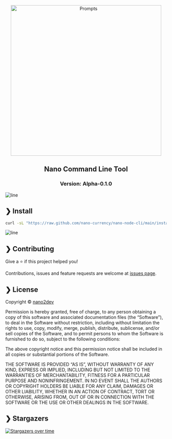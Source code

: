 <p align="center">
  <img src="https://github.com/nano-currency/nano-node-cli/raw/main/.github/banner.png" alt="Prompts" width="470" />
</p>

<h2 align="center">Nano Command Line Tool</h2>

<h3 align="center">Version: Alpha-0.1.0</h3>

![line](https://github.com/nano-currency/nano-node-cli/raw/main/.github/line.png)

## ❯ Install

```bash
curl -sL "https://raw.github.com/nano-currency/nano-node-cli/main/install.sh" | sh
```

![line](https://github.com/nano-currency/nano-node-cli/raw/main/.github/line.png)

## ❯ Contributing

Give a ⭐️ if this project helped you!

Contributions, issues and feature requests are welcome at [issues page](https://github.com/nano-currency/nano-node-cli/issues).

## ❯ License

Copyright © [nano2dev](https://twitter.com/nano2dev)

Permission is hereby granted, free of charge, to any person obtaining a copy of this software and associated documentation files (the “Software”), to deal in the Software without restriction, including without limitation the rights to use, copy, modify, merge, publish, distribute, sublicense, and/or sell copies of the Software, and to permit persons to whom the Software is furnished to do so, subject to the following conditions:

The above copyright notice and this permission notice shall be included in all copies or substantial portions of the Software.

THE SOFTWARE IS PROVIDED “AS IS”, WITHOUT WARRANTY OF ANY KIND, EXPRESS OR IMPLIED, INCLUDING BUT NOT LIMITED TO THE WARRANTIES OF MERCHANTABILITY, FITNESS FOR A PARTICULAR PURPOSE AND NONINFRINGEMENT. IN NO EVENT SHALL THE AUTHORS OR COPYRIGHT HOLDERS BE LIABLE FOR ANY CLAIM, DAMAGES OR OTHER LIABILITY, WHETHER IN AN ACTION OF CONTRACT, TORT OR OTHERWISE, ARISING FROM, OUT OF OR IN CONNECTION WITH THE SOFTWARE OR THE USE OR OTHER DEALINGS IN THE SOFTWARE.

## ❯ Stargazers

[![Stargazers over time](https://starchart.cc/nano-currency/nano-node-cli.svg)](https://github.com/nano-currency/nano-node-cli)
